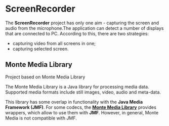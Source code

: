 # ScreenRecorder
The **ScreenRecorder** project has only one aim - capturing the screen and audio from the microphone.The application can detect a number of displays that are connected to PC. According to this, there are two strategies: 
* capturing video from all screens in one;
* capturing selected screen.

## Monte Media Library
Project based on Monte Media Library

The Monte Media Library is a Java library for processing media data. Supported media formats include still images, video, audio and meta-data.

This library has some overlap in functionality with the **Java Media Framework (JMF)**. For some codecs, the **[Monte Media Library](http://www.randelshofer.ch/monte/)** provides wrappers, which allow to use them with **JMF**. However, in general, Monte Media is not compatible with JMF.
